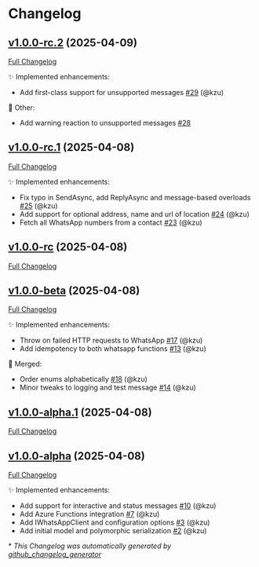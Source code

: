 # Changelog

## [v1.0.0-rc.2](https://github.com/devlooped/WhatsApp/tree/v1.0.0-rc.2) (2025-04-09)

[Full Changelog](https://github.com/devlooped/WhatsApp/compare/v1.0.0-rc.1...v1.0.0-rc.2)

:sparkles: Implemented enhancements:

- Add first-class support for unsupported messages [\#29](https://github.com/devlooped/WhatsApp/pull/29) (@kzu)

:hammer: Other:

- Add warning reaction to unsupported messages [\#28](https://github.com/devlooped/WhatsApp/issues/28)

## [v1.0.0-rc.1](https://github.com/devlooped/WhatsApp/tree/v1.0.0-rc.1) (2025-04-08)

[Full Changelog](https://github.com/devlooped/WhatsApp/compare/v1.0.0-rc...v1.0.0-rc.1)

:sparkles: Implemented enhancements:

- Fix typo in SendAsync, add ReplyAsync and message-based overloads [\#25](https://github.com/devlooped/WhatsApp/pull/25) (@kzu)
- Add support for optional address, name and url of location [\#24](https://github.com/devlooped/WhatsApp/pull/24) (@kzu)
- Fetch all WhatsApp numbers from a contact [\#23](https://github.com/devlooped/WhatsApp/pull/23) (@kzu)

## [v1.0.0-rc](https://github.com/devlooped/WhatsApp/tree/v1.0.0-rc) (2025-04-08)

[Full Changelog](https://github.com/devlooped/WhatsApp/compare/v1.0.0-beta...v1.0.0-rc)

## [v1.0.0-beta](https://github.com/devlooped/WhatsApp/tree/v1.0.0-beta) (2025-04-08)

[Full Changelog](https://github.com/devlooped/WhatsApp/compare/v1.0.0-alpha.1...v1.0.0-beta)

:sparkles: Implemented enhancements:

- Throw on failed HTTP requests to WhatsApp [\#17](https://github.com/devlooped/WhatsApp/pull/17) (@kzu)
- Add idempotency to both whatsapp functions [\#13](https://github.com/devlooped/WhatsApp/pull/13) (@kzu)

:twisted_rightwards_arrows: Merged:

- Order enums alphabetically [\#18](https://github.com/devlooped/WhatsApp/pull/18) (@kzu)
- Minor tweaks to logging and test message [\#14](https://github.com/devlooped/WhatsApp/pull/14) (@kzu)

## [v1.0.0-alpha.1](https://github.com/devlooped/WhatsApp/tree/v1.0.0-alpha.1) (2025-04-08)

[Full Changelog](https://github.com/devlooped/WhatsApp/compare/v1.0.0-alpha...v1.0.0-alpha.1)

## [v1.0.0-alpha](https://github.com/devlooped/WhatsApp/tree/v1.0.0-alpha) (2025-04-08)

[Full Changelog](https://github.com/devlooped/WhatsApp/compare/0bfff7ec6b5a2f7309d5e4fbb3b4c551a61497fb...v1.0.0-alpha)

:sparkles: Implemented enhancements:

- Add support for interactive and status messages [\#10](https://github.com/devlooped/WhatsApp/pull/10) (@kzu)
- Add Azure Functions integration [\#7](https://github.com/devlooped/WhatsApp/pull/7) (@kzu)
- Add IWhatsAppClient and configuration options [\#3](https://github.com/devlooped/WhatsApp/pull/3) (@kzu)
- Add initial model and polymorphic serialization [\#2](https://github.com/devlooped/WhatsApp/pull/2) (@kzu)



\* *This Changelog was automatically generated by [github_changelog_generator](https://github.com/github-changelog-generator/github-changelog-generator)*
